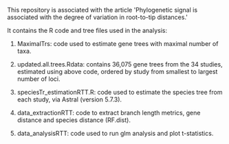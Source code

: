 This repository is associated with the article 'Phylogenetic signal is associated with the degree of variation in root-to-tip distances.'

It contains the R code and tree files used in the analysis:

  1. MaximalTrs: code used to estimate gene trees with maximal number of taxa.
  
  2. updated.all.trees.Rdata: contains 36,075 gene trees from the 34 studies, estimated using above code, ordered by study from smallest to largest number of loci.
  
  3. speciesTr_estimationRTT.R: code used to estimate the species tree from each study, via Astral (version 5.7.3).
  
  3. data_extractionRTT: code to extract branch length metrics, gene distance and species distance (RF.dist).
  
  4. data_analysisRTT: code used to run glm analysis and plot t-statistics.



